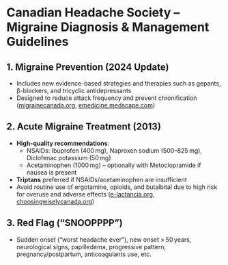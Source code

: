 # Canadian Headache Society – Migraine Diagnosis & Management Guidelines

## 1. Migraine Prevention (2024 Update)
- Includes new evidence-based strategies and therapies such as gepants, β-blockers, and tricyclic antidepressants  
- Designed to reduce attack frequency and prevent chronification ([migrainecanada.org](https://migrainecanada.org/new-migraine-treatment-guidelines/?utm_source=chatgpt.com), [emedicine.medscape.com](https://emedicine.medscape.com/article/1142556-guidelines?utm_source=chatgpt.com))

## 2. Acute Migraine Treatment (2013)
- **High-quality recommendations**:
  - NSAIDs: Ibuprofen (400 mg), Naproxen sodium (500–825 mg), Diclofenac potassium (50 mg)  
  - Acetaminophen (1000 mg) – optionally with Metoclopramide if nausea is present  
- **Triptans** preferred if NSAIDs/acetaminophen are insufficient  
- Avoid routine use of ergotamine, opioids, and butalbital due to high risk for overuse and adverse effects ([e-lactancia.org](https://www.e-lactancia.org/media/papers/Acute-migraine-guideline-Canadian_2013.pdf?utm_source=chatgpt.com), [choosingwiselycanada.org](https://choosingwiselycanada.org/pamphlet/treating-frequent-headaches-with-pain-relievers/?utm_source=chatgpt.com))

## 3. Red Flag (“SNOOPPPP”)
- Sudden onset (“worst headache ever”), new onset > 50 years, neurological signs, papilledema, progressive pattern, pregnancy/postpartum, anticoagulants use, etc.